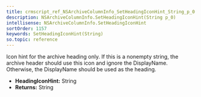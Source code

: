 ```yaml
---
title: crmscript_ref_NSArchiveColumnInfo_SetHeadingIconHint_String_p_0
description: NSArchiveColumnInfo.SetHeadingIconHint(String p_0)
intellisense: NSArchiveColumnInfo.SetHeadingIconHint
sortOrder: 1157
keywords: SetHeadingIconHint(String)
so.topic: reference
---
```



Icon hint for the archive heading only. If this is a nonempty string, the archive header should use this icon and ignore the DisplayName. Otherwise, the DisplayName should be used as the heading.



* **HeadingIconHint:** String
* **Returns:** String


